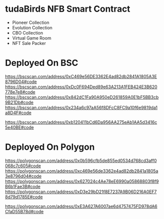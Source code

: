 # tudaBirds NFB Smart Contract

- Pioneer Collection
- Evolution Collection
- CBO Collection
- Virtual Game Room
- NFT Sale Packer

# Deployed On BSC

https://bscscan.com/address/0xC469e56DE3362E4ad82db2841A1805A3E8796D04#code
https://bscscan.com/address/0xDc0F694Ded89e63A213A1FEB424E3B620778e7e8#code
https://bscscan.com/address/0x842dC1Fa90A950eD261859A0E1bF5BB3cb9B21Db#code
https://bscscan.com/address/0x234a6c97aA56f8DFcC8FC9a10f6e9819da1a8D4F#code

https://bscscan.com/address/0xb120411bCd6Da956AA275eAb1AA5d3416c5e40BE#code

# Deployed On Polygon

https://polygonscan.com/address/0x0b596cfb5de855ed0534d768cd3aff0068c7c605#code
https://polygonscan.com/address/0xc469e56de3362e4ad82db2841a1805a3e8796d04#code
https://polygonscan.com/address/0x627024c4Ae78eE6990a05868803f8f9B6b1Fae3B#code
https://polygonscan.com/address/0xD3e29bD21f8E7237A9B06D216A0EF78d79d1785E#code

https://polygonscan.com/address/0xE3A627A6007ae6d4757475FD978dA6CfaD55B78d#code
